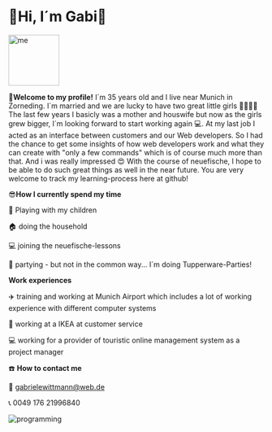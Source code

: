 #  💜Hi, I´m Gabi👋

<img src="https://user-images.githubusercontent.com/128288586/226587620-98219dc6-bc6c-47ce-a057-d595b1adc887.png" title="me" height="100px">

**💜Welcome to my profile!**
I´m 35 years old and I live near Munich in Zorneding. I´m married and we are lucky to have two great little girls 👨‍👩‍👧‍👧
The last few years I basicly was a mother and houswife but now as the girls grew bigger, I´m looking forward 
to start working again 💻. 
At my last job I acted as an interface between customers and our Web developers. So I
had the chance to get some insights of how web developers work and what they can create with "only a few commands" which
is of course much more than that. 
And i was really impressed 😍
With the course of neuefische, I hope to be able to do such great things as well in the near future. 
You are very welcome to track my learning-process here at github!
  

😎**How I currently spend my time**
>
:lollipop: Playing with my children 
>
:house: doing the household 
>
:computer: joining the neuefische-lessons 
>
:balloon: partying - but not in the common way... I´m doing Tupperware-Parties!

>
>
>
**Work experiences** 
>
:airplane: training and working at Munich Airport which includes a lot of working experience with different computer systems
>
:man: working at a IKEA at customer service
>
:computer: working for a provider of touristic online management system as a project manager
>

:phone: **How to contact me**
>
📧 gabrielewittmann@web.de
>
📞 0049 176 21996840

![programming](https://github.com/gwittm/gwittm/assets/128288586/de3769b6-78f1-480f-b30a-59486e42f0b9)

